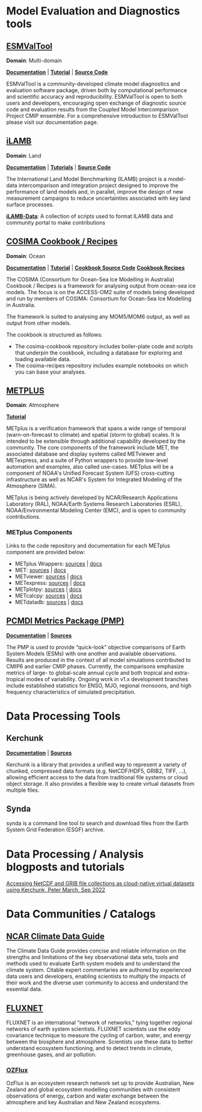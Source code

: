 
# Model Evaluation and Diagnostics tools

## [ESMValTool][esmvaltool-web]

**Domain**: Multi-domain

[**Documentation**][esmvaltool-doc] |
[**Tutorial**][esmvaltool-tutorial] | 
[**Source Code**][esmvaltool-source]

ESMValTool is a community-developed climate model diagnostics and evaluation software package, driven both by computational performance and scientific accuracy and reproducibility. ESMValTool is open to both users and developers, encouraging open exchange of diagnostic source code and evaluation results from the Coupled Model Intercomparison Project CMIP ensemble. For a comprehensive introduction to ESMValTool please visit our documentation page.

## [iLAMB][ilamb-web]

**Domain**: Land

[**Documentation**][ilamb-doc] |
[**Tutorials**][ilamb-tutorial] | 
[**Source Code**][ilamb-source]

The International Land Model Benchmarking (ILAMB) project is a model-data intercomparison and integration project designed to improve the performance of land models and, in parallel, improve the design of new measurement campaigns to reduce uncertainties associated with key land surface processes.

[**iLAMB-Data**][ilambdata-source]:
A collection of scripts used to format ILAMB data and community portal to make contributions

## [COSIMA Cookbook / Recipes][cosimacb-web]

**Domain**: Ocean

[**Documentation**][cosimacb-doc] |
[**Tutorial**][cosimacb-tutorial] | 
[**Cookbook Source Code**][cosimacb-source]
[**Cookbook Recipes**][cosimacb-recipes]

The COSIMA (Consortium for Ocean-Sea Ice Modelling in Australia) Cookbook / Recipes is a framework for analysing output from ocean-sea ice models. The focus is on the ACCESS-OM2 suite of models being developed and run by members of COSIMA: Consortium for Ocean-Sea Ice Modelling in Australia.

The framework is suited to analysing any MOM5/MOM6 output, as well as output from other models.

The cookbook is structured as follows:

- The cosima-cookbook repository includes boiler-plate code and scripts that underpin the cookbook, including a database for exploring and loading available data.
- The cosima-recipes repository includes example notebooks on which you can base your analyses.


## [METPLUS][metplus-web]

**Domain**: Atmosphere

[**Tutorial**][metplus-tutorial]

METplus is a verification framework that spans a wide range of temporal (warn-on-forecast to climate) and spatial (storm to global) scales.  It is intended to be extensible through additional capability developed by the community. The core components of the framework include MET, the associated database and display systems called METviewer and METexpress, and a suite of Python wrappers to provide low-level automation and examples, also called use-cases.  METplus will be a component of NOAA's Unified Forecast System (UFS) cross-cutting infrastructure as well as NCAR's System for Integrated Modeling of the Atmosphere (SIMA).

METplus is being actively developed by NCAR/Research Applications Laboratory (RAL), NOAA/Earth Systems Research Laboratories (ESRL), NOAA/Environmental Modeling Center (EMC), and is open to community contributions.

### METplus Components

Links to the code repository and documentation for each METplus component are provided below:

- METplus Wrappers: [sources][METplusWrappers-source] | [docs][METplusWrappers-doc]
- MET: [sources][MET-source] | [docs][MET-doc]
- METviewer:  [sources][METviewer-doc] | [docs][METviewer-source]
- METexpress: [sources][METexpress-doc] | [docs][METexpress-source]
- METplotpy: [sources][METplotpy-doc] | [docs][METplotpy-source]
- METcalcpy: [sources][METcalcpy-doc] | [docs][METcalcpy-source]
- METdatadb: [sources][METdatadb-doc] | [docs][METdatadb-source]


## [PCMDI Metrics Package (PMP)][pmp-doc]

[**Documentation**][pmp-doc] | 
[**Sources**][pmp-source]

The PMP is used to provide “quick-look” objective comparisons of Earth System Models (ESMs) with one another and available observations. Results are produced in the context of all model simulations contributed to CMIP6 and earlier CMIP phases. Currently, the comparisons emphasize metrics of large- to global-scale annual cycle and both tropical and extra-tropical modes of variability. Ongoing work in v1.x development branches include established statistics for ENSO, MJO, regional monsoons, and high frequency characteristics of simulated precipitation. 


# Data Processing Tools

## Kerchunk

[**Documentation**][kerchunk-doc] | 
[**Sources**][kerchunk-source]

Kerchunk is a library that provides a unified way to represent a variety of chunked, compressed data formats (e.g. NetCDF/HDF5, GRIB2, TIFF, …), allowing efficient access to the data from traditional file systems or cloud object storage. It also provides a flexible way to create virtual datasets from multiple files.

## Synda

synda is a command line tool to search and download files from the Earth System Grid Federation (ESGF) archive.

# Data Processing / Analysis blogposts and tutorials

[Accessing NetCDF and GRIB file collections as cloud-native virtual datasets using Kerchunk, Peter March, Sep 2022](https://medium.com/pangeo/accessing-netcdf-and-grib-file-collections-as-cloud-native-virtual-datasets-using-kerchunk-625a2d0a9191)

# Data Communities / Catalogs

## [NCAR Climate Data Guide][ncar-climate-dataguide]

The Climate Data Guide provides concise and reliable information on the strengths and limitations of the key observational data sets, tools and methods used to evaluate Earth system models and to understand the climate system.  Citable expert commentaries are authored by experienced data users and developers, enabling scientists to multiply the impacts of their work and the diverse user community to access and understand the essential data.


## [FLUXNET][FLUXNET-web]

FLUXNET is an international “network of networks,” tying together regional networks of earth system scientists. FLUXNET scientists use the eddy covariance technique to measure the cycling of carbon, water, and energy between the biosphere and atmosphere. Scientists use these data to better understand ecosystem functioning, and to detect trends in climate, greenhouse gases, and air pollution.

### [OZFlux][OZFlux-web]

OzFlux is an ecosystem research network set up to provide Australian, New Zealand and global ecosystem modelling communities with consistent observations of energy, carbon and water exchange between the atmosphere and key Australian and New Zealand ecosystems.


[esmvaltool-web]: https://www.esmvaltool.org/
[esmvaltool-doc]: https://docs.esmvaltool.org/en/latest
[esmvaltool-tutorial]: https://esmvalgroup.github.io/ESMValTool_Tutorial/index.html
[esmvaltool-source]: https://github.com/ESMValGroup/ESMValTool#readme

[ilamb-web]: https://www.ilamb.org/
[ilamb-doc]: https://www.ilamb.org/doc/index.html
[ilamb-tutorial]: https://www.ilamb.org/doc/tutorial.html
[ilamb-source]: https://github.com/rubisco-sfa/ILAMB
[ilambdata-source]: https://github.com/rubisco-sfa/ILAMB

[cosimacb-web]: http://cosima.org.au/
[cosimacb-doc]: https://cosima-recipes.readthedocs.io/en/latest/
[cosimacb-tutorial]: https://cosima-recipes.readthedocs.io/en/latest/tutorials/index.html
[cosimacb-source]: https://github.com/COSIMA/cosima-cookbook
[cosimacb-recipes]: https://github.com/COSIMA/cosima-recipes

[metplus-web]: https://dtcenter.org/community-code/metplus
[metplus-tutorial]: https://dtcenter.org/community-code/metplus/online-tutorial
[METplusWrappers-source]: https://github.com/dtcenter/METplus
[METplusWrappers-doc]: https://metplus.readthedocs.io/en/latest/
[MET-source]: https://github.com/dtcenter/MET
[MET-doc]: https://met.readthedocs.io/en/latest/
[METviewer-doc]: https://github.com/dtcenter/METviewer
[METviewer-source]: https://github.com/dtcenter/METviewer
[METexpress-doc]: https://metexpress.readthedocs.io/en/v4.4.2/
[METexpress-source]: https://github.com/dtcenter/METexpress
[METplotpy-doc]: https://metplotpy.readthedocs.io/en/latest/
[METplotpy-source]: https://github.com/dtcenter/METplotpy
[METcalcpy-doc]: https://metcalcpy.readthedocs.io/en/latest/
[METcalcpy-source]: https://github.com/dtcenter/METcalcpy
[METdatadb-doc]: https://metdatadb.readthedocs.io/en/latest/
[METdatadb-source]: https://github.com/dtcenter/METdatadb

[pmp-doc]: http://pcmdi.github.io/pcmdi_metrics/index.html#
[pmp-source]: https://github.com/PCMDI/pcmdi_metrics

[mev-web]: https://modelevaluation.org/

[kerchunk-doc]: https://fsspec.github.io/kerchunk/
[kerchunk-source]:  https://github.com/fsspec/kerchunk

[ncar-climate-dataguide]: https://climatedataguide.ucar.edu/
[OZFlux-web]: https://www.ozflux.org.au
[FLUXNET-web]: https://fluxnet.org/